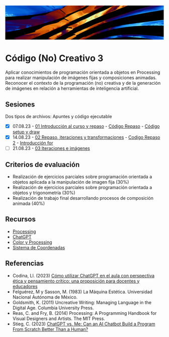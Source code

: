 ![portada](https://raw.githubusercontent.com/EmilioOcelotl/cc3-2024-1/main/img/banner.png)

# Código (No) Creativo 3 

Aplicar conocimientos de programación orientada a objetos en Processing para realizar manipulación de imágenes fijas y composiciones animadas.
Reconocer el contexto de la programación (no) creativa y de la generación de imágenes en relación a herramientas de inteligencia artificial. 

## Sesiones

Dos tipos de archivos: Apuntes y código ejecutable  

- [x] 07.08.23 - [01 Introducción al curso y repaso](https://github.com/EmilioOcelotl/cc3-2024-1/blob/main/doc/s01.md) - [Código Repaso](https://github.com/EmilioOcelotl/cc3-2024-1/blob/main/processing/s01/repaso.pde) - [Código setup y draw](https://github.com/EmilioOcelotl/cc3-2024-1/blob/main/processing/s01/setupDraw.pde)
- [x] 14.08.23 - [02 Repaso, iteraciones y transformaciones](https://github.com/EmilioOcelotl/cc3-2024-1/blob/main/doc/s02.md) - [Codigo Repaso 2](https://gist.github.com/EmilioOcelotl/13a0c34eaaa99daf21a95449430a0693) - [Introducción for](https://gist.github.com/EmilioOcelotl/13fc23a6cfde0aa52c8db336088ff336)
- [ ] 21.08.23 - [03 Iteraciones e imágenes](https://github.com/EmilioOcelotl/cc3-2024-1/blob/main/doc/s03.md) 

## Criterios de evaluación

- Realización de ejercicios parciales sobre programación orientada a objetos aplicada a la manipulación de imagen fija (30%)
- Realización de ejercicios parciales sobre programación orientada a objetos y trigonometría (30%)
- Realización de trabajo final desarrollando procesos de composición animada (40%) 

## Recursos 

- [Processing](https://processing.org/)
- [ChatGPT](https://chat.openai.com/)
- [Color y Processing](https://processing.org/tutorials/color)
- [Sistema de Coordenadas](https://processing.org/tutorials/coordinatesystemandshapes)

## Referencias

- Codina, Ll. (2023) [Cómo utilizar ChatGPT en el aula con perspectiva ética y pensamiento crítico: una proposición para docentes y educadores](https://www.lluiscodina.com/chatgpt-educadores/)
- Felguérez, M y Sasson, M. (1983) La Máquina Estética. Universidad Nacional Autónoma de México. 
- Goldsmith, K. (2011) Uncreative Writing: Managing Language in the Digital Age. Columbia University Press.
- Reas, C. and Fry, B. (2014) Processing: A Programming Handbook for Visual Designers and Artists. The MIT Press.
- Stieg, C. (2023) [ChatGPT vs. Me: Can an AI Chatbot Build a Program From Scratch Better Than a Human?](https://www.codecademy.com/resources/blog/chatgpt-vs-human-developer-coding-project/)